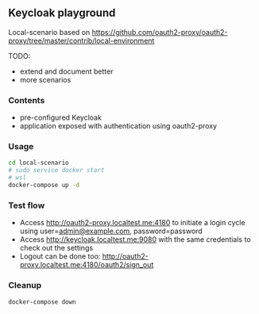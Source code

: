 ## Keycloak playground

Local-scenario based on https://github.com/oauth2-proxy/oauth2-proxy/tree/master/contrib/local-environment

TODO: 
- extend and document better
- more scenarios

### Contents
* pre-configured Keycloak
* application exposed with authentication using oauth2-proxy


### Usage

```bash
cd local-scenario
# sudo service docker start
# wsl
docker-compose up -d
```

### Test flow

* Access http://oauth2-proxy.localtest.me:4180 to initiate a login cycle using user=admin@example.com, password=password
* Access http://keycloak.localtest.me:9080 with the same credentials to check out the settings
* Logout can be done too: http://oauth2-proxy.localtest.me:4180/oauth2/sign_out

### Cleanup

```bash
docker-compose down
```